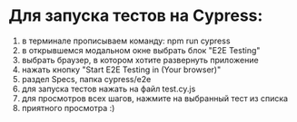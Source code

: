 # Для запуска тестов на Cypress:
1)  в терминале прописываем команду: npm run cypress
2)  в открывшемся модальном окне выбрать блок "E2E Testing"
3)  выбрать браузер, в котором хотите развернуть приложение
4)  нажать кнопку "Start E2E Testing in (Your browser)"
5)  раздел Specs, папка cypress/e2e
6)  для запуска тестов нажать на файл test.cy.js
7)  для просмотров всех шагов, нажмите на выбранный тест из списка
8)  приятного просмотра  :)
